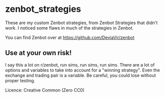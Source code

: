 # zenbot_strategies

These are my custom Zenbot strategies, from Zenbot Strategies that didn't work. I noticed some flaws in much of the strategies in Zenbot.

You can find Zenbot over at https://github.com/DeviaVir/zenbot

## Use at your own risk!

I say this a lot on r/zenbot, run sims, run sims, run sims. There are a lot of options and variables to take into account for a "winning strategy". Even the exchange and trading pair is a variable. Be careful, you could lose without proper testing.

Licence: Creative Common (Zero CC0)